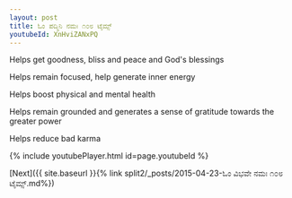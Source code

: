 ```yaml
---
layout: post
title: ಓಂ ಪದ್ಮಿನಿ ನಮಃ ೧೦೮ ಟೈಮ್ಸ್
youtubeId: XnHviZANxPQ
---
```

 
 
Helps get goodness, bliss and peace and God's blessings
 
Helps remain focused, help generate inner energy 
 
Helps boost physical and mental health 
 
Helps remain grounded and generates a sense of gratitude towards the greater power 
 
Helps reduce bad karma
 
 
 
 


{% include youtubePlayer.html id=page.youtubeId %}
 
[Next]({{ site.baseurl }}{% link  split2/_posts/2015-04-23-ಓಂ ವಿಭವೇ ನಮಃ ೧೦೮ ಟೈಮ್ಸ್.md%})
 

